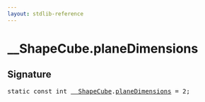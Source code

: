 ```yaml
---
layout: stdlib-reference
---
```


# __ShapeCube.planeDimensions

## Signature
<pre>
<span class='code_keyword'>static</span> <span class='code_keyword'>const</span> <span class="code_keyword">int</span> <a href="../types/0_shapecube-027/index" class="code_type">__ShapeCube</a>.<a href="planedimensions-5" class="code_var">planeDimensions</a> = 2;
</pre>

